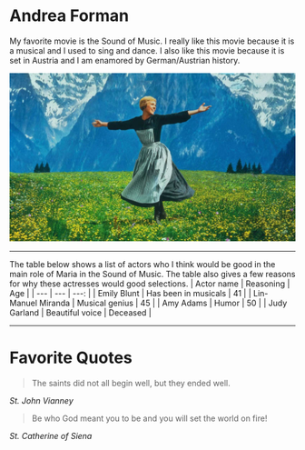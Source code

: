 # Andrea Forman

My favorite movie is the Sound of Music. I really like this movie because it is a musical and I used to sing and dance. I also like this movie because it is set in Austria and I am enamored by German/Austrian history.

![Julie Andrews](music.jpg)

---
The table below shows a list of actors who I think would be good in the main role of Maria in the Sound of Music. The table also gives a few reasons for why these actresses would good selections.
| Actor name | Reasoning | Age |
| --- | --- | ---: |
| Emily Blunt | Has been in musicals | 41 |
| Lin-Manuel Miranda | Musical genius | 45 |
| Amy Adams | Humor | 50 |
| Judy Garland | Beautiful voice | Deceased |

---
# Favorite Quotes

> The saints did not all begin well, but they ended well.
>
*St. John Vianney*
> Be who God meant you to be and you will set the world on fire!
>
*St. Catherine of Siena*